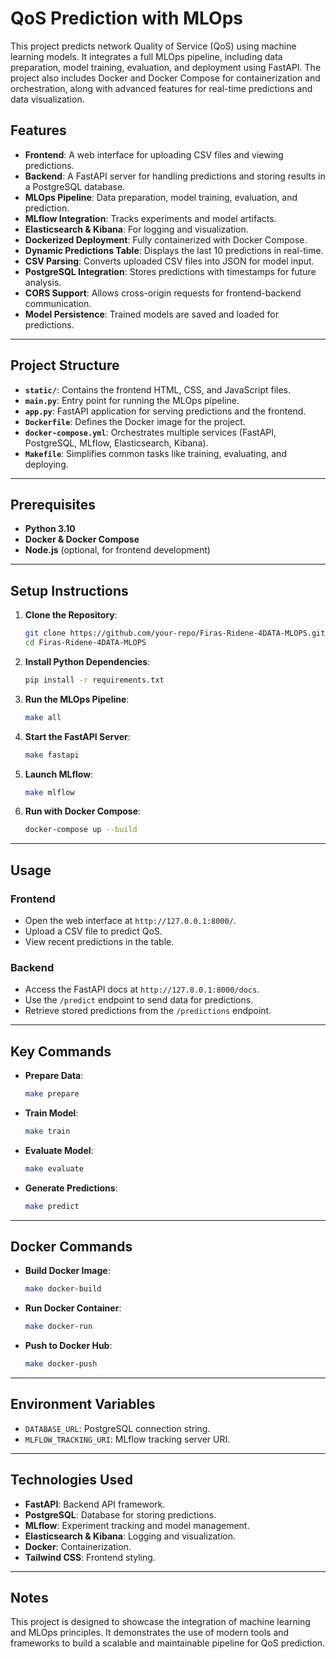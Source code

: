 # QoS Prediction with MLOps

This project predicts network Quality of Service (QoS) using machine learning models. It integrates a full MLOps pipeline, including data preparation, model training, evaluation, and deployment using FastAPI. The project also includes Docker and Docker Compose for containerization and orchestration, along with advanced features for real-time predictions and data visualization.

## Features

- **Frontend**: A web interface for uploading CSV files and viewing predictions.
- **Backend**: A FastAPI server for handling predictions and storing results in a PostgreSQL database.
- **MLOps Pipeline**: Data preparation, model training, evaluation, and prediction.
- **MLflow Integration**: Tracks experiments and model artifacts.
- **Elasticsearch & Kibana**: For logging and visualization.
- **Dockerized Deployment**: Fully containerized with Docker Compose.
- **Dynamic Predictions Table**: Displays the last 10 predictions in real-time.
- **CSV Parsing**: Converts uploaded CSV files into JSON for model input.
- **PostgreSQL Integration**: Stores predictions with timestamps for future analysis.
- **CORS Support**: Allows cross-origin requests for frontend-backend communication.
- **Model Persistence**: Trained models are saved and loaded for predictions.

---

## Project Structure

- **`static/`**: Contains the frontend HTML, CSS, and JavaScript files.
- **`main.py`**: Entry point for running the MLOps pipeline.
- **`app.py`**: FastAPI application for serving predictions and the frontend.
- **`Dockerfile`**: Defines the Docker image for the project.
- **`docker-compose.yml`**: Orchestrates multiple services (FastAPI, PostgreSQL, MLflow, Elasticsearch, Kibana).
- **`Makefile`**: Simplifies common tasks like training, evaluating, and deploying.

---

## Prerequisites

- **Python 3.10**
- **Docker & Docker Compose**
- **Node.js** (optional, for frontend development)

---

## Setup Instructions

1. **Clone the Repository**:
   ```bash
   git clone https://github.com/your-repo/Firas-Ridene-4DATA-MLOPS.git
   cd Firas-Ridene-4DATA-MLOPS
   ```

2. **Install Python Dependencies**:
   ```bash
   pip install -r requirements.txt
   ```

3. **Run the MLOps Pipeline**:
   ```bash
   make all
   ```

4. **Start the FastAPI Server**:
   ```bash
   make fastapi
   ```

5. **Launch MLflow**:
   ```bash
   make mlflow
   ```

6. **Run with Docker Compose**:
   ```bash
   docker-compose up --build
   ```

---

## Usage

### Frontend
- Open the web interface at `http://127.0.0.1:8000/`.
- Upload a CSV file to predict QoS.
- View recent predictions in the table.

### Backend
- Access the FastAPI docs at `http://127.0.0.1:8000/docs`.
- Use the `/predict` endpoint to send data for predictions.
- Retrieve stored predictions from the `/predictions` endpoint.

---

## Key Commands

- **Prepare Data**:
  ```bash
  make prepare
  ```
- **Train Model**:
  ```bash
  make train
  ```
- **Evaluate Model**:
  ```bash
  make evaluate
  ```
- **Generate Predictions**:
  ```bash
  make predict
  ```

---

## Docker Commands

- **Build Docker Image**:
  ```bash
  make docker-build
  ```
- **Run Docker Container**:
  ```bash
  make docker-run
  ```
- **Push to Docker Hub**:
  ```bash
  make docker-push
  ```

---

## Environment Variables

- `DATABASE_URL`: PostgreSQL connection string.
- `MLFLOW_TRACKING_URI`: MLflow tracking server URI.

---

## Technologies Used

- **FastAPI**: Backend API framework.
- **PostgreSQL**: Database for storing predictions.
- **MLflow**: Experiment tracking and model management.
- **Elasticsearch & Kibana**: Logging and visualization.
- **Docker**: Containerization.
- **Tailwind CSS**: Frontend styling.

---

## Notes

This project is designed to showcase the integration of machine learning and MLOps principles. It demonstrates the use of modern tools and frameworks to build a scalable and maintainable pipeline for QoS prediction.